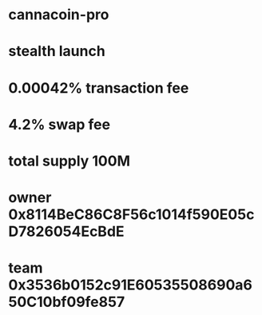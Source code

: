 # cannacoin-pro
# stealth launch
# 0.00042% transaction fee
# 4.2% swap fee
# total supply 100M
# owner 0x8114BeC86C8F56c1014f590E05cD7826054EcBdE
# team 0x3536b0152c91E60535508690a650C10bf09fe857
